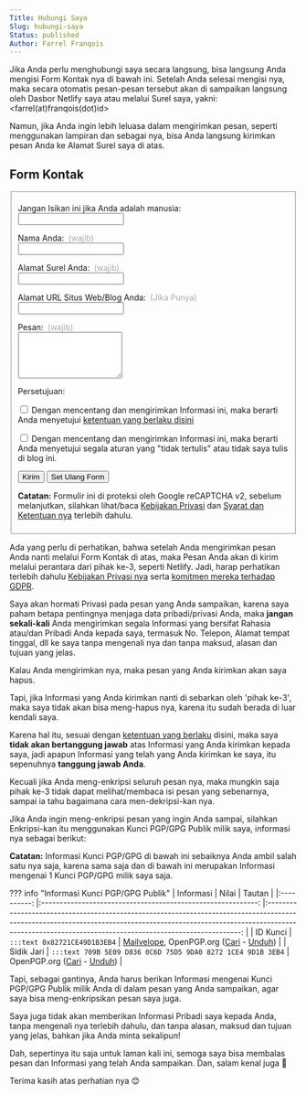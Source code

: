 ```yaml
---
Title: Hubungi Saya
Slug: hubungi-saya
Status: published
Author: Farrel Franqois
---
```


<style>
    article input[type="text"], article input[type="email"], article input[type="url"] {
      width: 50%;
      box-sizing: border-box;
      margin-bottom: .75em;
    }

    article textarea {
      width: 50%;
      box-sizing: border-box;
      margin-bottom: .75em;
    }

    label.guide-text {
      color: #AAA;
      margin-left: .25em;
      font-weight: 400;
    }

    article p.hidden {
      display: none;
      visibility: hidden;
      opacity: 0;
    }

    details.info table {
      margin-left:auto; 
      margin-right:auto;
    }
</style>

Jika Anda perlu menghubungi saya secara langsung, bisa langsung Anda mengisi Form Kontak nya di bawah ini. Setelah Anda selesai mengisi nya, maka secara otomatis pesan-pesan tersebut akan di sampaikan langsung oleh Dasbor Netlify saya atau melalui Surel saya, yakni: &lt;farrel(at)franqois(dot)id&gt;

Namun, jika Anda ingin lebih leluasa dalam mengirimkan pesan, seperti menggunakan lampiran dan sebagai nya, bisa Anda langsung kirimkan pesan Anda ke Alamat Surel saya di atas.

## Form Kontak

<form name="contact" class="contact-form" id="contact-form" method="POST" data-netlify="true" netlify-recaptcha="true" netlify-honeypot="required_field">
    <fieldset>
        <p class="hidden">
          <label>Jangan Isikan ini jika Anda adalah manusia: </label><br>
          <input name="required_field" />
        </p>
        <p>
          <label>Nama Anda: </label> <label class="guide-text">(wajib)</label><br>
          <input type="text" name="name" required />
        </p>
        <p>
          <label>Alamat Surel Anda:</label> <label class="guide-text">(wajib)</label><br>
          <input type="email" name="email" required />
        </p>
        <p>
          <label>Alamat URL Situs Web/Blog Anda: <label class="guide-text">(Jika Punya)</label><br>
          <input type="url" name="url" />
        </p>
        <p>
          <label>Pesan: </label> <label class="guide-text">(wajib)</label><br>
          <textarea name="message" rows="5" required></textarea>
        </p>
        <p>
          <label>Persetujuan: </label>
          <p>
            <input type="checkbox" name="terms" value="agree" required> <label>Dengan mencentang dan mengirimkan Informasi ini, maka berarti Anda menyetujui <a href="https://farrel.franqois.id/ketentuan-dan-kebijakan-blog">ketentuan yang berlaku disini</a></label>
          </p>
          <p>
            <input type="checkbox" name="morality" value="agree" required> <label>Dengan mencentang dan mengirimkan Informasi ini, maka berarti Anda menyetujui segala aturan yang "tidak tertulis" atau tidak saya tulis di blog ini.</label>
          </p>
        </p>
        <div class="g-recaptcha" data-sitekey="6Ldh-TAUAAAAAE468ek0vOM2Mc-BSsKFbA-XkErJ" data-callback="onSubmit">
        </div>
        <p>
          <button type="submit" id="submit">Kirim</button> 
          <button type="reset">Set Ulang Form</button>
        </p>
        <p>
          <label style="font-weight: bold;">Catatan:</label> Formulir ini di proteksi oleh Google reCAPTCHA v2, sebelum melanjutkan, silahkan lihat/baca <a class="p__a" href="https://policies.google.com/privacy" target="_blank" rel="external">Kebijakan Privasi</a> dan <a class="p__a" href="https://policies.google.com/terms" target="_blank" rel="external">Syarat dan Ketentuan nya</a> terlebih dahulu.
        </p>
    </fieldset>
</form>

Ada yang perlu di perhatikan, bahwa setelah Anda mengirimkan pesan Anda nanti melalui Form Kontak di atas, maka Pesan Anda akan di kirim melalui perantara dari pihak ke-3, seperti Netlify. Jadi, harap perhatikan terlebih dahulu [Kebijakan Privasi nya](https://www.netlify.com/privacy/) serta [komitmen mereka terhadap GDPR](https://www.netlify.com/gdpr).

Saya akan hormati Privasi pada pesan yang Anda sampaikan, karena saya paham betapa pentingnya menjaga data pribadi/privasi Anda, maka **jangan sekali-kali** Anda mengirimkan segala Informasi yang bersifat Rahasia atau/dan Pribadi Anda kepada saya, termasuk No. Telepon, Alamat tempat tinggal, dll ke saya tanpa mengenali nya dan tanpa maksud, alasan dan tujuan yang jelas. 

Kalau Anda mengirimkan nya, maka pesan yang Anda kirimkan akan saya hapus. 

Tapi, jika Informasi yang Anda kirimkan nanti di sebarkan oleh 'pihak ke-3', maka saya tidak akan bisa meng-hapus nya, karena itu sudah berada di luar kendali saya. 

Karena hal itu, sesuai dengan [ketentuan yang berlaku]({filename}/pages/ketentuan-dan-kebijakan-blog.md) disini, maka saya **tidak akan bertanggung jawab** atas Informasi yang Anda kirimkan kepada saya, jadi apapun Informasi yang telah yang Anda kirimkan ke saya, itu sepenuhnya **tanggung jawab Anda**.

Kecuali jika Anda meng-enkripsi seluruh pesan nya, maka mungkin saja pihak ke-3 tidak dapat melihat/membaca isi pesan yang sebenarnya, sampai ia tahu bagaimana cara men-dekripsi-kan nya.

Jika Anda ingin meng-enkripsi pesan yang ingin Anda sampai, silahkan Enkripsi-kan itu menggunakan Kunci PGP/GPG Publik milik saya, informasi nya sebagai berikut:

**Catatan:** Informasi Kunci PGP/GPG di bawah ini sebaiknya Anda ambil salah satu nya saja, karena sama saja dan di bawah ini merupakan Informasi mengenai 1 Kunci PGP/GPG milik saya saja.

??? info "Informasi Kunci PGP/GPG Publik"
    | Informasi 	| Nilai 	| Tautan 	|
    |:----------:	|:-----------------------------------------------------------:	|:-----------------------------------------------------------------------------------------------------------------------------------------------------------------------------------------------------------------------------------:	|
    | ID Kunci 	| `:::text 0x82721CE49D1B3EB4` 	| [Mailvelope](https://keys.mailvelope.com/pks/lookup?op=get&search=0x82721CE49D1B3EB4), OpenPGP.org ([Cari](https://keys.openpgp.org/search?q=0x82721CE49D1B3EB4) - [Unduh](https://keys.openpgp.org/vks/v1/by-keyid/0x82721CE49D1B3EB4)) 	|
    | Sidik Jari 	| `:::text 709B 5E09 D836 0C6D 75D5 9DA0 8272 1CE4 9D1B 3EB4` 	| OpenPGP.org ([Cari](https://keys.openpgp.org/search?q=709B5E09D8360C6D75D59DA082721CE49D1B3EB4) - [Unduh](https://keys.openpgp.org/vks/v1/by-fingerprint/709B5E09D8360C6D75D59DA082721CE49D1B3EB4)) 	|

Tapi, sebagai gantinya, Anda harus berikan Informasi mengenai Kunci PGP/GPG Publik milik Anda di dalam pesan yang Anda sampaikan, agar saya bisa meng-enkripsikan pesan saya juga.

Saya juga tidak akan memberikan Informasi Pribadi saya kepada Anda, tanpa mengenali nya terlebih dahulu, dan tanpa alasan, maksud dan tujuan yang jelas, bahkan jika Anda minta sekalipun!

Dah, sepertinya itu saja untuk laman kali ini, semoga saya bisa membalas pesan dan Informasi yang telah Anda sampaikan. Dan, salam kenal juga :slightly_smiling_face:

Terima kasih atas perhatian nya :blush:
